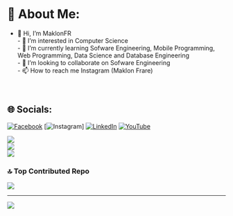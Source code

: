 # 💫 About Me:
- 👋 Hi, I’m MaklonFR<br>- 👀 I’m interested in Computer Science<br>- 🌱 I’m currently learning Sofware Engineering, Mobile Programming, Web Programming, Data Science and Database Engineering<br>- 💞️ I’m looking to collaborate on Sofware Engineering<br>- 📫 How to reach me Instagram (Maklon Frare)<br><br><!---<br>MaklonFR/MaklonFR is a ✨ special ✨ repository because its `README.md` (this file) appears on your GitHub profile.<br>You can click the Preview link to take a look at your changes.<br>---><br>


## 🌐 Socials:
[![Facebook](https://img.shields.io/badge/Facebook-%231877F2.svg?logo=Facebook&logoColor=white)](https://facebook.com/MaklonFR) [![Instagram](https://img.shields.io/badge/Instagram-%23E4405F.svg?logo=Instagram&logoColor=white)] [![LinkedIn](https://img.shields.io/badge/LinkedIn-%230077B5.svg?logo=linkedin&logoColor=white)](https://linkedin.com/in/MaklonFR) [![YouTube](https://img.shields.io/badge/YouTube-%23FF0000.svg?logo=YouTube&logoColor=white)](https://youtube.com/@MaklonFR) 

![](https://github-readme-stats.vercel.app/api?username=MaklonFR&theme=dark&hide_border=false&include_all_commits=false&count_private=false)<br/>
![](https://github-readme-streak-stats.herokuapp.com/?user=MaklonFR&theme=dark&hide_border=false)<br/>
![](https://github-readme-stats.vercel.app/api/top-langs/?username=MaklonFR&theme=dark&hide_border=false&include_all_commits=false&count_private=false&layout=compact)

### 🔝 Top Contributed Repo
![](https://github-contributor-stats.vercel.app/api?username=MaklonFR&limit=5&theme=dark&combine_all_yearly_contributions=true)

---
[![](https://visitcount.itsvg.in/api?id=MaklonFR&icon=0&color=0)](https://visitcount.itsvg.in)

<!-- Proudly created with GPRM ( https://gprm.itsvg.in ) -->
